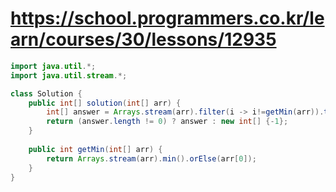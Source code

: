 # https://school.programmers.co.kr/learn/courses/30/lessons/12935
```java
import java.util.*;
import java.util.stream.*;

class Solution {
    public int[] solution(int[] arr) {
        int[] answer = Arrays.stream(arr).filter(i -> i!=getMin(arr)).toArray();
        return (answer.length != 0) ? answer : new int[] {-1};
    }
    
    public int getMin(int[] arr) {
        return Arrays.stream(arr).min().orElse(arr[0]); 
    }
}
```
